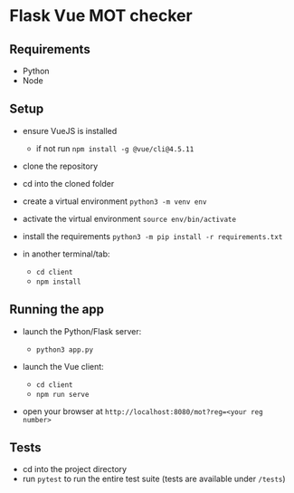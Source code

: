 # Flask Vue MOT checker

## Requirements

- Python
- Node

## Setup

- ensure VueJS is installed
  - if not run `npm install -g @vue/cli@4.5.11`
- clone the repository
- cd into the cloned folder
- create a virtual environment `python3 -m venv env`
- activate the virtual environment `source env/bin/activate`
- install the requirements `python3 -m pip install -r requirements.txt`

- in another terminal/tab:
  - `cd client`
  - `npm install`

## Running the app

- launch the Python/Flask server:

  - `python3 app.py`

- launch the Vue client:

  - `cd client`
  - `npm run serve`

- open your browser at `http://localhost:8080/mot?reg=<your reg number>`

## Tests

- cd into the project directory
- run `pytest` to run the entire test suite (tests are available under `/tests`)
